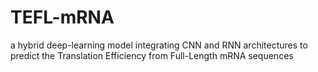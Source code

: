 # TEFL-mRNA
a hybrid deep-learning model integrating CNN and RNN architectures to predict the Translation Efficiency from Full-Length mRNA sequences
